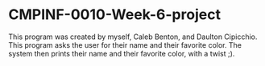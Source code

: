 # CMPINF-0010-Week-6-project
This program was created by myself, Caleb Benton, and Daulton Cipicchio.
This program asks the user for their name and their favorite color.
The system then prints their name and their favorite color, with a twist ;).
